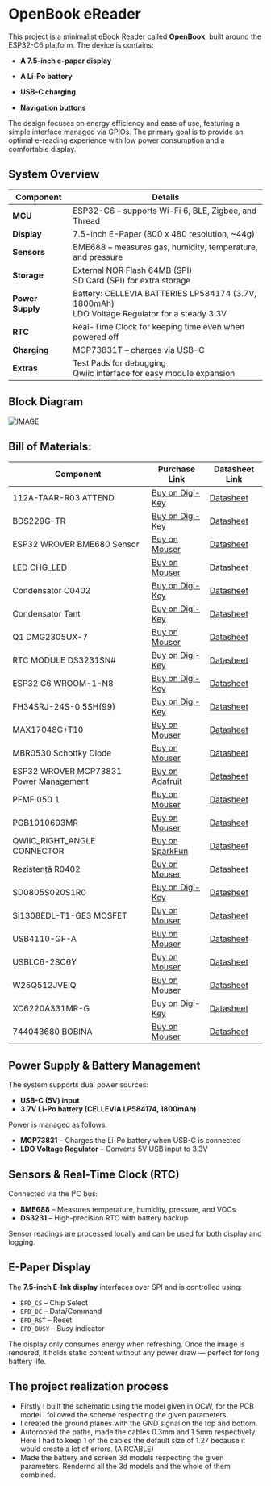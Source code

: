 # OpenBook eReader

This project is a minimalist eBook Reader called **OpenBook**, built around the ESP32-C6 platform. The device is contains:

  - **A 7.5-inch e-paper display**

  - **A Li-Po battery**

  - **USB-C charging**

  - **Navigation buttons**

The design focuses on energy efficiency and ease of use, featuring a simple interface managed via GPIOs. The primary goal is to provide an optimal e-reading experience with low power consumption and a comfortable display.

## System Overview

| **Component** | **Details** |
|---------------|-------------|
| **MCU** | ESP32-C6 – supports Wi-Fi 6, BLE, Zigbee, and Thread |
| **Display** | 7.5-inch E-Paper (800 x 480 resolution, ~44g) |
| **Sensors** | BME688 – measures gas, humidity, temperature, and pressure |
| **Storage** | External NOR Flash 64MB (SPI) <br> SD Card (SPI) for extra storage |
| **Power Supply** | Battery: CELLEVIA BATTERIES LP584174 (3.7V, 1800mAh) <br> LDO Voltage Regulator for a steady 3.3V |
| **RTC** | Real-Time Clock for keeping time even when powered off |
| **Charging** | MCP73831T – charges via USB-C |
| **Extras** | Test Pads for debugging <br> Qwiic interface for easy module expansion |



## Block Diagram

![IMAGE](https://github.com/user-attachments/assets/33e0b689-91f6-4aae-8e81-0fd5dd119592?raw=true)




## Bill of Materials:
| **Component** | **Purchase Link** | **Datasheet Link** |
|---------------|-------------------|---------------------|
| 112A-TAAR-R03 ATTEND | [Buy on Digi-Key](https://www.digikey.com/en/products/detail/attend-technology/112A-TAAR-R03/17633923) | [Datasheet](https://www.snapeda.com/parts/112A-TAAR-R03/Attend/datasheet/) |
| BDS229G-TR | [Buy on Digi-Key](https://www.digikey.com/en/products/detail/rohm-semiconductor/BDS229G-TR/3663792) | [Datasheet](https://fscdn.rohm.com/en/products/databook/datasheet/ic/power/voltage_detector/bds229g-e.pdf) |
| ESP32 WROVER BME680 Sensor | [Buy on Mouser](https://www.mouser.com/ProductDetail/Bosch-Sensortec/BME680) | [Datasheet](https://www.bosch-sensortec.com/media/boschsensortec/downloads/datasheets/bst-bme680-ds001.pdf) |
| LED CHG_LED | [Buy on Mouser](https://www.mouser.com/ProductDetail/Wurth-Elektronik/150060SS75000) | [Datasheet](https://www.we-online.com/components/products/datasheet/150060SS75000.pdf) |
| Condensator C0402 | [Buy on Digi-Key](https://www.digikey.com/en/products/detail/murata-electronics/GRM155R71C104KA88D/675947) | [Datasheet](https://search.murata.co.jp/Ceramy/image/img/A01X/G101/ENG/GRM155R71C104KA88-01.pdf) |
| Condensator Tant | [Buy on Digi-Key](https://www.digikey.com/en/products/detail/kemet/T491A106K016AT/2336183) | [Datasheet](https://search.kemet.com/download/datasheet/T491A106K016AT) |
| Q1 DMG2305UX-7 | [Buy on Mouser](https://www.mouser.com/ProductDetail/Diodes-Incorporated/DMG2305UX-7) | [Datasheet](https://www.diodes.com/assets/Datasheets/DMG2305UX.pdf) |
| RTC MODULE DS3231SN# | [Buy on Digi-Key](https://www.digikey.com/en/products/detail/analog-devices-inc-maxim-integrated/DS3231SN/1197576) | [Datasheet](https://www.analog.com/media/en/technical-documentation/data-sheets/DS3231.pdf) |
| ESP32 C6 WROOM-1-N8 | [Buy on Digi-Key](https://www.digikey.com/en/products/detail/espressif-systems/ESP32-C6-WROOM-1-N8/17728866) | [Datasheet](https://www.espressif.com/sites/default/files/documentation/esp32-c6-wroom-1_wroom-1u_datasheet_en.pdf) |
| FH34SRJ-24S-0.5SH(99) | [Buy on Digi-Key](https://www.digikey.com/en/products/detail/hirose-electric-co-ltd/FH34SRJ-24S-0-5SH-99/5132529) | [Datasheet](https://www.hirose.com/product/p/CL0580-1255-6-99) |
| MAX17048G+T10 | [Buy on Mouser](https://www.mouser.com/ProductDetail/Analog-Devices/MAX17048G+T10) | [Datasheet](https://www.analog.com/media/en/technical-documentation/data-sheets/max17048-max17049.pdf) |
| MBR0530 Schottky Diode | [Buy on Mouser](https://www.mouser.com/ProductDetail/onsemi/MBR0530T1G) | [Datasheet](https://www.onsemi.com/pdf/datasheet/mbr0530t1-d.pdf) |
| ESP32 WROVER MCP73831 Power Management | [Buy on Adafruit](https://www.adafruit.com/product/4410) | [Datasheet](https://ww1.microchip.com/downloads/en/DeviceDoc/20001984g.pdf) |
| PFMF.050.1 | [Buy on Mouser](https://www.mouser.com/ProductDetail/Littelfuse/PFMF050-1) | [Datasheet](https://www.littelfuse.com/~/media/electrical/datasheets/resettable-ptcs/littelfuse_ptc_pfmf_datasheet.pdf) |
| PGB1010603MR | [Buy on Mouser](https://www.mouser.com/ProductDetail/Littelfuse/PGB1010603MR) | [Datasheet](https://www.littelfuse.com/~/media/electrical/datasheets/esd_suppressors/littelfuse_esd_supressor_pulse_guard_pgb0603.pdf) |
| QWIIC_RIGHT_ANGLE CONNECTOR | [Buy on SparkFun](https://www.sparkfun.com/products/14427) | [Datasheet](https://www.jst-mfg.com/product/pdf/eng/eSR.pdf) |
| Rezistență R0402 | [Buy on Mouser](https://www.mouser.com/c/passive-components/resistors/?manu=Yageo%20Phycomp%7CYAGEO&resistance=10%20kOhms&package=%2Fcase%7C0402) | [Datasheet](https://www.yageo.com/upload/media/product/product_search/datasheet/cpr/yageo-rc_series_datasheet_2018.pdf) |
| SD0805S020S1R0 | [Buy on Digi-Key](https://www.digikey.com/en/products/detail/littelfuse-inc/SD0805S020S1R0/736561) | [Datasheet](https://www.littelfuse.com/~/media/electrical/datasheets/resettable-ptcs/littelfuse_ptc_sd0805_series.pdf) |
| Si1308EDL-T1-GE3 MOSFET | [Buy on Mouser](https://www.mouser.com/ProductDetail/Vishay/SI1308EDL-T1-GE3) | [Datasheet](https://www.vishay.com/docs/63442/si1308edl.pdf) |
| USB4110-GF-A | [Buy on Mouser](https://www.mouser.com/ProductDetail/GCT/USB4110-GF-A) | [Datasheet](https://gct.co/drawings/usb4110.pdf) |
| USBLC6-2SC6Y | [Buy on Mouser](https://www.mouser.com/ProductDetail/STMicroelectronics/USBLC6-2SC6Y) | [Datasheet](https://www.st.com/resource/en/datasheet/usblc6-2sc6.pdf) |
| W25Q512JVEIQ | [Buy on Mouser](https://www.mouser.com/ProductDetail/Winbond/W25Q512JVEIQ) | [Datasheet](https://www.winbond.com/resource-files/w25q512jv%20revg%2011022019%20plus.pdf) |
| XC6220A331MR-G | [Buy on Digi-Key](https://www.digikey.com/en/products/detail/torex-semiconductor-ltd/XC6220A331MR-G/5027707) | [Datasheet](https://www.torexsemi.com/file/xc6220/XC6220.pdf) |
| 744043680 BOBINA | [Buy on Mouser](https://www.mouser.com/ProductDetail/Wurth-Elektronik/744043680) | [Datasheet](https://katalog.we-online.com/pbs/datasheet/744043680.pdf) |


## Power Supply & Battery Management

The system supports dual power sources:

- **USB-C (5V) input**
- **3.7V Li-Po battery (CELLEVIA LP584174, 1800mAh)**

Power is managed as follows:

- **MCP73831** – Charges the Li-Po battery when USB-C is connected
- **LDO Voltage Regulator** – Converts 5V USB input to 3.3V

##  Sensors & Real-Time Clock (RTC)

Connected via the I²C bus:

- **BME688** – Measures temperature, humidity, pressure, and VOCs
- **DS3231** – High-precision RTC with battery backup

Sensor readings are processed locally and can be used for both display and logging.

## E-Paper Display

The **7.5-inch E-Ink display** interfaces over SPI and is controlled using:

- `EPD_CS` – Chip Select  
- `EPD_DC` – Data/Command  
- `EPD_RST` – Reset  
- `EPD_BUSY` – Busy indicator

The display only consumes energy when refreshing. Once the image is rendered, it holds static content without any power draw — perfect for long battery life.

## The project realization process

- Firstly I built the schematic using the model given in OCW, for the PCB model I followed the scheme respecting the given parameters.
- I created the ground planes with the GND signal on the top and bottom.
- Autorooted the paths, made the cables 0.3mm and 1.5mm respectively. Here I had to keep 1 of the cables the default size of 1.27 because it would create a lot of errors. (AIRCABLE)
- Made the battery and screen 3d models respecting the given parameters. Rendernd all the 3d models and the whole of them combined.

